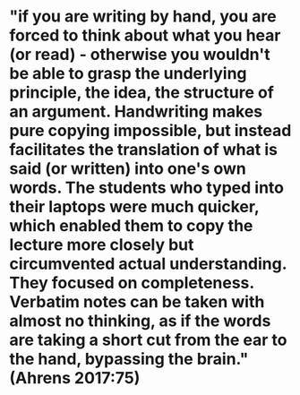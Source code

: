 # "if you are writing by hand, you are forced to think about what you hear (or read) - otherwise you wouldn't be able to grasp the underlying principle, the idea, the structure of an argument. Handwriting makes pure copying impossible, but instead facilitates the translation of what is said (or written) into one's own words. The students who typed into their laptops were much quicker, which enabled them to copy the lecture more closely but circumvented actual understanding. They focused on completeness. Verbatim notes can be taken with almost no thinking, as if the words are taking a short cut from the ear to the hand, bypassing the brain." (Ahrens 2017:75)